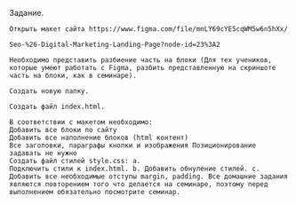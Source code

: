 Задание.
    
    Открыть макет сайта https://www.figma.com/file/mnLY69cYE5cqWM5w6n5hXx/

    Seo-%26-Digital-Marketing-Landing-Page?node-id=23%3A2

    Необходимо представить разбиение часть на блоки (Для тех учеников, которые умеют работать с Figma, разбить представленную на скриншоте часть на блоки, как в семинаре).

    Создать новую папку.

    Создать файл index.html.

    В соответствии с макетом необходимо:
    Добавить все блоки по сайту
    Добавить все наполнение блоков (html контент)
    Все заголовки, параграфы кнопки и изображения Позиционирование задавать не нужно
    Создать файл стилей style.css: a.
    Подключить стили к index.html. b. Добавить обнуление стилей. c.
    Добавить все необходимые отступы margin, padding. Все домашние задания являются повторением того что делается на семинаре, поэтому перед выполнением обязательно посмотрите семинар.

